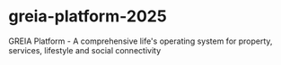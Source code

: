 # greia-platform-2025
GREIA Platform - A comprehensive life's operating system for property, services, lifestyle and social connectivity
